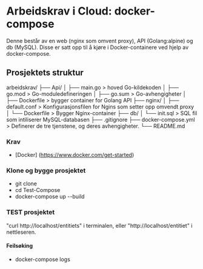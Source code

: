 # Arbeidskrav i Cloud: docker-compose

Denne består av en web (nginx som omvent proxy), API (Golang:alpine) og db (MySQL).
Disse er satt opp til å kjøre i Docker-containere ved hjelp av docker-compose. 

## Prosjektets struktur
arbeidskrav/
├── Api/
│   ├── main.go > hoved Go-kildekoden
│   ├── go.mod > Go-moduledefineringen
│   ├── go.sum > Go-avhengigheter
│   ├── Dockerfile > bygger container for Golang API
├── nginx/
│   ├── default.conf > Konfigurasjonsfilen for Ngins som setter opp omvendt proxy
│   └── Dockerfile > Bygger Nginx-container
├── db/
│   └── init.sql > SQL fil som intiliserer MySQL-databasen
├── .gitignore
├── docker-compose.yml > Definerer de tre tjenstene, og deres avhengigheter.
└── README.md



### Krav
- [Docker] (https://www.docker.com/get-started)

### Klone og bygge prosjektet
- git clone
- cd Test-Compose
- docker-compose up --build

### TEST prosjektet
"curl http://localhost/entitiets" i terminalen, eller "http://localhost/entitiet" i nettleseren.

#### Feilsøking
- docker-compose logs
  
